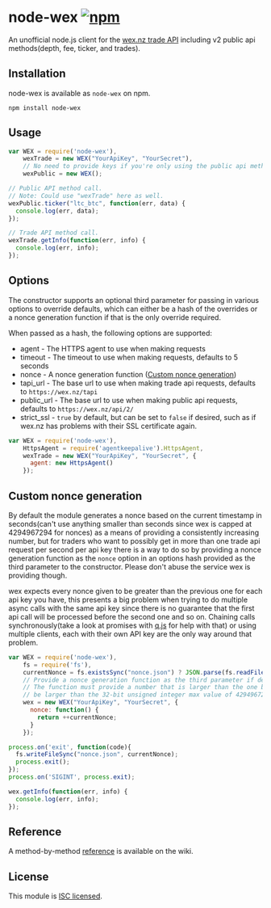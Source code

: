 node-wex [![npm](https://img.shields.io/npm/dt/node-wex.svg)]()
=====

An unofficial node.js client for the [wex.nz trade API](https://wex.nz/tapi/docs) including v2 public api methods(depth, fee, ticker, and trades).

## Installation

node-wex is available as `node-wex` on npm.

```
npm install node-wex
```

## Usage

```javascript
var WEX = require('node-wex'),
    wexTrade = new WEX("YourApiKey", "YourSecret"),
    // No need to provide keys if you're only using the public api methods.
    wexPublic = new WEX();

// Public API method call.
// Note: Could use "wexTrade" here as well.
wexPublic.ticker("ltc_btc", function(err, data) {
  console.log(err, data);
});

// Trade API method call.
wexTrade.getInfo(function(err, info) {
  console.log(err, info);
});
```

## Options

The constructor supports an optional third parameter for passing in various options to override defaults, which can either be a hash of the overrides or a nonce generation function if that is the only override required.

When passed as a hash, the following options are supported:
* agent - The HTTPS agent to use when making requests
* timeout - The timeout to use when making requests, defaults to 5 seconds
* nonce - A nonce generation function ([Custom nonce generation](#custom-nonce-generation))
* tapi_url - The base url to use when making trade api requests, defaults to `https://wex.nz/tapi`
* public_url - The base url to use when making public api requests, defaults to `https://wex.nz/api/2/`
* strict_ssl - `true` by default, but can be set to `false` if desired, such as if wex.nz has problems with their SSL certificate again.

```javascript
var WEX = require('node-wex'),
    HttpsAgent = require('agentkeepalive').HttpsAgent,
    wexTrade = new WEX("YourApiKey", "YourSecret", {
      agent: new HttpsAgent()
    });
```

## Custom nonce generation

By default the module generates a nonce based on the current timestamp in seconds(can't use anything smaller than seconds since wex is capped at 4294967294 for nonces) as a means of providing a consistently increasing number, but for traders who want to possibly get in more than one trade api request per second per api key there is a way to do so by providing a nonce generation function as the `nonce` option in an options hash provided as the third parameter to the constructor.  Please don't abuse the service wex is providing though.

wex expects every nonce given to be greater than the previous one for each api key you have, this presents a big problem when trying to do multiple async calls with the same api key since there is no guarantee that the first api call will be processed before the second one and so on.  Chaining calls synchronously(take a look at promises with [q.js](https://github.com/kriskowal/q) for help with that) or using multiple clients, each with their own API key are the only way around that problem.

```javascript
var WEX = require('node-wex'),
    fs = require('fs'),
    currentNonce = fs.existsSync("nonce.json") ? JSON.parse(fs.readFileSync("nonce.json")) : 0,
    // Provide a nonce generation function as the third parameter if desired.
    // The function must provide a number that is larger than the one before and must not
    // be larger than the 32-bit unsigned integer max value of 4294967294.
    wex = new WEX("YourApiKey", "YourSecret", {
      nonce: function() {
        return ++currentNonce;
      }
    });

process.on('exit', function(code){
  fs.writeFileSync("nonce.json", currentNonce);
  process.exit();
});
process.on('SIGINT', process.exit);

wex.getInfo(function(err, info) {
  console.log(err, info);
});
```

## Reference

A method-by-method [reference](https://github.com/krieghof/node-wex/wiki/API-Reference) is available on the wiki.

## License

This module is [ISC licensed](https://github.com/krieghof/node-wex/blob/master/LICENSE.txt).
